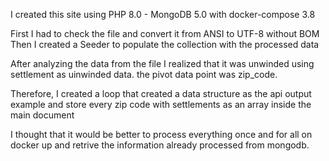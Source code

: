 I created this site using PHP 8.0 - MongoDB 5.0 with docker-compose 3.8

First I had to check the file and convert it from ANSI to UTF-8 without BOM
Then I created a Seeder to populate the collection with the processed data

After analyzing the data from the file I realized that it was unwinded using settlement
as uinwinded data. the pivot data point was zip_code.

Therefore, I created a loop that created a data structure as the api output example
and store every zip code with settlements as an array inside the main document

I thought that it would be better to process everything once and for all on docker up
and retrive the information already processed from mongodb.